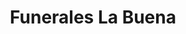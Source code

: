 ---
title: "Funerales La Buena"
url: /san-miguel/funerales-la-buena/
shop: directores de funerarias
---